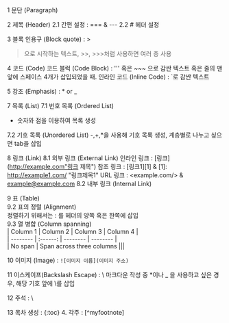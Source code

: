 




1 문단 (Paragraph)

2 제목 (Header)
2.1 간편 설정 : === & ---
2.2 # 헤더 설정

3 블록 인용구 (Block quote) : >
>으로 시작하는 텍스트, >>, >>>처럼 사용하면 여러 층 사용

4 코드 (Code)
코드 블럭 (Code Block) : ''' 혹은 \~\~~ 으로 감싼 텍스트
혹은 줄의 맨 앞에 스페이스 4개가 삽입되었을 때.
인라인 코드 (Inline Code) : \`로 감싼 텍스트

5 강조 (Emphasis) : \* or \_

7 목록 (List)
7.1 번호 목록 (Ordered List)
- 숫자와 점을 이용하여 목록 생성

7.2 기호 목록 (Unordered List)
-,+,\*을 사용해 기호 목록 생성, 계층별로 나누고 싶으면 tab을 삽입

8 링크 (Link)
8.1 외부 링크 (External Link)
인라인 링크 : [링크](http://example.com"링크 제목")
참조 링크 : [링크1][1] & [1]: http://example1.com/ "링크제목1"
URL 링크 : <example.com/> & <example@example.com>
8.2 내부 링크 (Internal Link)

9 표 (Table)  
9.2 표의 정렬 (Alignment)  
정렬하기 위해서는 : 를 헤더의 양쪽 혹은 한쪽에 삽입  
9.3 열 병합 (Column spanning)  
| Column 1 | Column 2 | Column 3 | Column 4 |  
| -------- | :------: | -------- | -------- |  
| No span  | Span across three columns    |||  

10 이미지 (Image) : `![이미지 이름](이미지 주소)`

11 이스케이프(Backslash Escape) : \\
마크다운 작성 중 \*이나 \_ 을 사용하고 싶은 경우, 해당 기호 앞에 \\를 삽입  

12 주석 : \\<!-- & -->

13 목차 생성 : \{:toc}
4. 각주 : [\^myfootnote]











